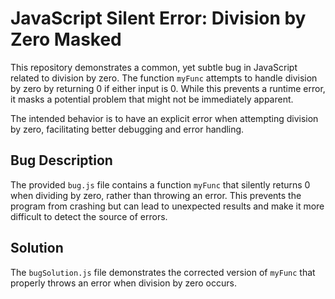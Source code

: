 # JavaScript Silent Error: Division by Zero Masked

This repository demonstrates a common, yet subtle bug in JavaScript related to division by zero.  The function `myFunc` attempts to handle division by zero by returning 0 if either input is 0.  While this prevents a runtime error, it masks a potential problem that might not be immediately apparent.

The intended behavior is to have an explicit error when attempting division by zero, facilitating better debugging and error handling.

## Bug Description
The provided `bug.js` file contains a function `myFunc` that silently returns 0 when dividing by zero, rather than throwing an error. This prevents the program from crashing but can lead to unexpected results and make it more difficult to detect the source of errors.

## Solution
The `bugSolution.js` file demonstrates the corrected version of `myFunc` that properly throws an error when division by zero occurs.